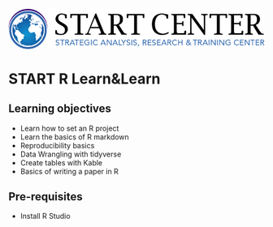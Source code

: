 ![](pictures/start_logo.png)


# START R Learn&Learn


## Learning objectives 
- Learn how to set an R project
- Learn the basics of R markdown
- Reproducibility basics 
- Data Wrangling with tidyverse
- Create tables with Kable
- Basics of writing a paper in R 

## Pre-requisites 
- Install R Studio

